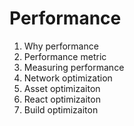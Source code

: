 # Performance

1. Why performance
2. Performance metric
3. Measuring performance
4. Network optimization
5. Asset optimizaiton
6. React optimizaiton
7. Build optimizaiton
